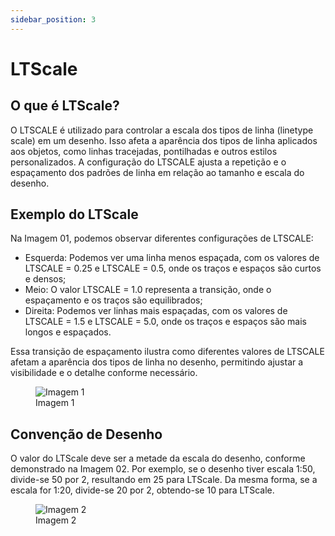 ```yaml
---
sidebar_position: 3
---
```


# LTScale

## O que é LTScale?
O LTSCALE é utilizado para controlar a escala dos tipos de linha (linetype scale) em um desenho. Isso afeta a aparência dos tipos de linha aplicados aos objetos, como linhas tracejadas, pontilhadas e outros estilos personalizados. A configuração do LTSCALE ajusta a repetição e o espaçamento dos padrões de linha em relação ao tamanho e escala do desenho.

## Exemplo do LTScale
Na Imagem 01, podemos observar diferentes configurações de LTSCALE:

- Esquerda: Podemos ver uma linha menos espaçada, com os valores de LTSCALE = 0.25 e LTSCALE = 0.5, onde os traços e espaços são curtos e densos;
- Meio: O valor LTSCALE = 1.0 representa a transição, onde o espaçamento e os traços são equilibrados;
- Direita: Podemos ver linhas mais espaçadas, com os valores de LTSCALE = 1.5 e LTSCALE = 5.0, onde os traços e espaços são mais longos e espaçados.

Essa transição de espaçamento ilustra como diferentes valores de LTSCALE afetam a aparência dos tipos de linha no desenho, permitindo ajustar a visibilidade e o detalhe conforme necessário.

<figure>
    <img src="/img/autocad/ltscale/img_autocad_ltscale_img01.png" alt="Imagem 1" />
    <figcaption>Imagem 1</figcaption>
</figure>

## Convenção de Desenho
O valor do LTScale deve ser a metade da escala do desenho, conforme demonstrado na Imagem 02. Por exemplo, se o desenho tiver escala 1:50, divide-se 50 por 2, resultando em 25 para LTScale. Da mesma forma, se a escala for 1:20, divide-se 20 por 2, obtendo-se 10 para LTScale.

<figure>
    <img src="/img/autocad/ltscale/img_autocad_ltscale_img02.png" alt="Imagem 2" />
    <figcaption>Imagem 2</figcaption>
</figure>